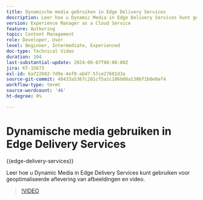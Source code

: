 ```yaml
---
title: Dynamische media gebruiken in Edge Delivery Services
description: Leer hoe u Dynamic Media in Edge Delivery Services kunt gebruiken voor geoptimaliseerde aflevering van afbeeldingen en video.
version: Experience Manager as a Cloud Service
feature: Authoring
topic: Content Management
role: Developer, User
level: Beginner, Intermediate, Experienced
doc-type: Technical Video
duration: 104
last-substantial-update: 2024-06-07T00:00:00Z
jira: KT-15673
exl-id: 6a722682-7d9e-4ef0-abd7-5fce27601d3a
source-git-commit: 48433a5367c281cf5a1c106b08a1306f1b0e8ef4
workflow-type: tm+mt
source-wordcount: '46'
ht-degree: 0%

---
```


# Dynamische media gebruiken in Edge Delivery Services

{{edge-delivery-services}}

Leer hoe u Dynamic Media in Edge Delivery Services kunt gebruiken voor geoptimaliseerde aflevering van afbeeldingen en video.

>[!VIDEO](https://video.tv.adobe.com/v/3429593/?learn=on)
